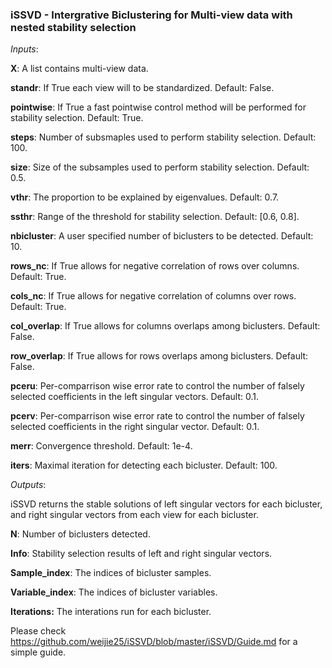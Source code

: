 ### iSSVD - Intergrative Biclustering for Multi-view data with nested stability selection


_Inputs_:

 **X**: A list contains multi-view data.
 
 **standr**: If True each view will to be standardized. Default: False.
 
 **pointwise**: If True a fast pointwise control method will be performed for stability selection. Default: True.
 
 **steps**: Number of subsmaples used to perform stability selection. Default: 100.
 
 **size**: Size of the subsamples used to perform stability selection. Default: 0.5.
 
 **vthr**: The proportion to be explained by eigenvalues. Default: 0.7.
 
 **ssthr**: Range of the threshold for stability selection. Default: \[0.6, 0.8\].
 
 **nbicluster**: A user specified number of biclusters to be detected. Default: 10.
 
 **rows_nc**: If True allows for negative correlation of rows over columns. Default: True.
 
 **cols_nc**: If True allows for negative correlation of columns over rows. Default: True.
 
 **col_overlap**: If True allows for columns overlaps among biclusters. Default: False.
 
 **row_overlap**: If True allows for rows overlaps among biclusters. Default: False.
 
 **pceru**: Per-comparrison wise error rate to control the number of falsely selected coefficients in the left singular vectors. Default: 0.1.
 
 **pcerv**: Per-comparrison wise error rate to control the number of falsely selected coefficients in the right singular vector. Default: 0.1.
 
 **merr**: Convergence threshold. Default: 1e-4.
 
 **iters**: Maximal iteration for detecting each bicluster. Default: 100.
 
 
_Outputs_:

 iSSVD returns the stable solutions of left singular vectors for each bicluster, and right singular vectors from each view for each bicluster. 
 
 **N**: Number of biclusters detected.
 
 **Info**: Stability selection results of left and right singular vectors.
 
 **Sample_index**: The indices of bicluster samples.
 
 **Variable_index**: The indices of bicluster variables. 
 
 **Iterations:** The interations run for each bicluster.
 
 Please check https://github.com/weijie25/iSSVD/blob/master/iSSVD/Guide.md for a simple guide.
